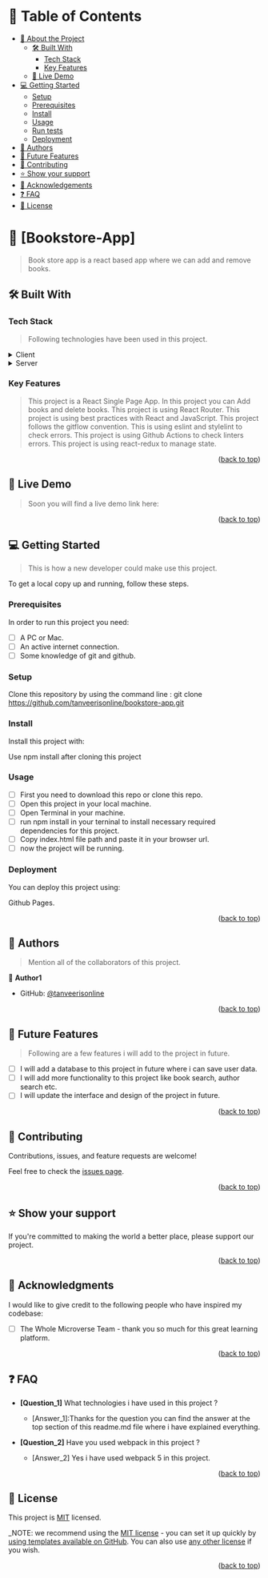 <a name="readme-top"></a>

<!-- TABLE OF CONTENTS -->

# 📗 Table of Contents

- [📖 About the Project](#about-project)
  - [🛠 Built With](#built-with)
    - [Tech Stack](#tech-stack)
    - [Key Features](#key-features)
  - [🚀 Live Demo](#live-demo)
- [💻 Getting Started](#getting-started)
  - [Setup](#setup)
  - [Prerequisites](#prerequisites)
  - [Install](#install)
  - [Usage](#usage)
  - [Run tests](#run-tests)
  - [Deployment](#triangular_flag_on_post-deployment)
- [👥 Authors](#authors)
- [🔭 Future Features](#future-features)
- [🤝 Contributing](#contributing)
- [⭐️ Show your support](#support)
- [🙏 Acknowledgements](#acknowledgements)
- [❓ FAQ](#faq)
- [📝 License](#license)

<!-- PROJECT DESCRIPTION -->

# 📖 [Bookstore-App] <a name="about-project"></a>

> Book store app is a react based app where we can add and remove books.

## 🛠 Built With <a name="built-with"></a>

### Tech Stack <a name="tech-stack"></a>

> Following technologies have been used in this project.

<details>
  <summary>Client</summary>
  <ul>
    <li><a href="https://react.org/">React JS</a></li>
    <li><a href="https://www.jsx.com/">JSX</a></li>
    <li><a href="https://www.w3.org/Style/CSS/current-work.en.html">CSS</a></li>
    <li><a href="https://www.ecma-international.org/publications-and-standards/standards/ecma-262/">JavaScript5</a></li>
    <li><a href="https://redux.js.org/">React Redux</a></li>
    <li><a href="https://reactrouter.com/">React Router</a></li>

  </ul>
</details>

<details>
  <summary>Server</summary>
  <ul>
    <li><a href="https://pages.github.com/">Github Pages</a></li>
  </ul>
</details>

<!-- Features -->

### Key Features <a name="key-features"></a>

> This project is a React Single Page App.
> In this project you can Add books and delete books.
> This project is using React Router.
> This project is using best practices with React and JavaScript.
> This project follows the gitflow convention.
> This is using eslint and stylelint to check errors.
> This project is using Github Actions to check linters errors.
> This project is using react-redux to manage state.

<p align="right">(<a href="#readme-top">back to top</a>)</p>

<!-- LIVE DEMO -->

## 🚀 Live Demo <a name="live-demo"></a>

> Soon you will find a live demo link here:

<p align="right">(<a href="#readme-top">back to top</a>)</p>

<!-- GETTING STARTED -->

## 💻 Getting Started <a name="getting-started"></a>

> This is how a new developer could make use this project.

To get a local copy up and running, follow these steps.

### Prerequisites

In order to run this project you need:

- [ ] A PC or Mac.
- [ ] An active internet connection.
- [ ] Some knowledge of git and github.

### Setup

Clone this repository by using the command line : git clone https://github.com/tanveerisonline/bookstore-app.git

### Install

Install this project with:

Use npm install after cloning this project

### Usage

- [ ] First you need to download this repo or clone this repo.
- [ ] Open this project in your local machine.
- [ ] Open Terminal in your machine.
- [ ] run npm install in your terninal to install necessary required dependencies for this project.
- [ ] Copy index.html file path and paste it in your browser url.
- [ ] now the project will be running.

### Deployment

You can deploy this project using:

Github Pages.

<p align="right">(<a href="#readme-top">back to top</a>)</p>

<!-- AUTHORS -->

## 👥 Authors <a name="authors"></a>

> Mention all of the collaborators of this project.

👤 **Author1**

- GitHub: [@tanveerisonline](https://github.com/tanveerisonline)

<p align="right">(<a href="#readme-top">back to top</a>)</p>

<!-- FUTURE FEATURES -->

## 🔭 Future Features <a name="future-features"></a>

> Following are a few features i will add to the project in future.

- [ ] I will add a database to this project in future where i can save user data.
- [ ] I will add more functionality to this project like book search, author search etc.
- [ ] I will update the interface and design of the project in future.

<p align="right">(<a href="#readme-top">back to top</a>)</p>

<!-- CONTRIBUTING -->

## 🤝 Contributing <a name="contributing"></a>

Contributions, issues, and feature requests are welcome!

Feel free to check the [issues page](../../issues/).

<p align="right">(<a href="#readme-top">back to top</a>)</p>

<!-- SUPPORT -->

## ⭐️ Show your support <a name="support"></a>

If you're committed to making the world a better place, please support our project.

<p align="right">(<a href="#readme-top">back to top</a>)</p>

<!-- ACKNOWLEDGEMENTS -->

## 🙏 Acknowledgments <a name="acknowledgements"></a>

I would like to give credit to the following people who have inspired my codebase:

- [ ] The Whole Microverse Team - thank you so much for this great learning platform.

<p align="right">(<a href="#readme-top">back to top</a>)</p>

<!-- FAQ (optional) -->

## ❓ FAQ <a name="faq"></a>

- **[Question_1]** What technologies i have used in this project ?

  - [Answer_1]:Thanks for the question you can find the answer at the top section of this readme.md file where i have explained everything.

- **[Question_2]** Have you used webpack in this project ?

  - [Answer_2] Yes i have used webpack 5 in this project.

<p align="right">(<a href="#readme-top">back to top</a>)</p>

<!-- LICENSE -->

## 📝 License <a name="license"></a>

This project is [MIT](./MIT-LICENSE.txt) licensed.

\_NOTE: we recommend using the [MIT license](https://choosealicense.com/licenses/mit/) - you can set it up quickly by [using templates available on GitHub](https://docs.github.com/en/communities/setting-up-your-project-for-healthy-contributions/adding-a-license-to-a-repository). You can also use [any other license](https://choosealicense.com/licenses/) if you wish.

<p align="right">(<a href="#readme-top">back to top</a>)</p>

